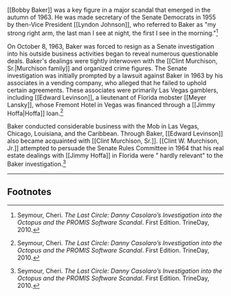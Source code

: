 [[Bobby Baker]] was a key figure in a major scandal that emerged in the autumn of 1963. He was made secretary of the Senate Democrats in 1955 by then-Vice President [[Lyndon Johnson]], who referred to Baker as "my strong right arm, the last man I see at night, the first I see in the morning."[^1]

On October 8, 1963, Baker was forced to resign as a Senate investigation into his outside business activities began to reveal numerous questionable deals. Baker's dealings were tightly interwoven with the [[Clint Murchison, Sr.|Murchison family]] and organized crime figures. The Senate investigation was initially prompted by a lawsuit against Baker in 1963 by his associates in a vending company, who alleged that he failed to uphold certain agreements. These associates were primarily Las Vegas gamblers, including [[Edward Levinson]], a lieutenant of Florida mobster [[Meyer Lansky]], whose Fremont Hotel in Vegas was financed through a [[Jimmy Hoffa|Hoffa]] loan.[^1]

Baker conducted considerable business with the Mob in Las Vegas, Chicago, Louisiana, and the Caribbean. Through Baker, [[Edward Levinson]] also became acquainted with [[Clint Murchison, Sr.]]. [[Clint W. Murchison, Jr.]] attempted to persuade the Senate Rules Committee in 1964 that his real estate dealings with [[Jimmy Hoffa]] in Florida were " hardly relevant" to the Baker investigation.[^1]

---
## Footnotes

[^1]: Seymour, Cheri. *The Last Circle: Danny Casolaro’s Investigation into the Octopus and the PROMIS Software Scandal*. First Edition. TrineDay, 2010.